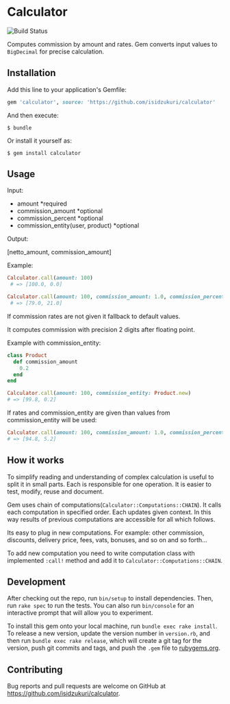# Calculator

<img src="https://travis-ci.com/isidzukuri/calculator.svg?branch=master" alt="Build Status" />


Computes commission by amount and rates. Gem converts input values to `BigDecimal` for precise calculation.

## Installation

Add this line to your application's Gemfile:

```ruby
gem 'calculator', source: 'https://github.com/isidzukuri/calculator'
```

And then execute:

    $ bundle

Or install it yourself as:

    $ gem install calculator

## Usage

Input:
 - amount *required
 - commission_amount *optional
 - commission_percent *optional
 - commission_entity(user, product) *optional


 Output:

  [netto_amount, commission_amount]

Example:

```ruby
Calculator.call(amount: 100)
 # => [100.0, 0.0]

Calculator.call(amount: 100, commission_amount: 1.0, commission_percent: 20)
 # => [79.0, 21.0]
```

If commission rates are not given it fallback to default values.

It computes commission with precision 2 digits after floating point.

Example with commission_entity:
```ruby
class Product
  def commission_amount
    0.2
  end
end

Calculator.call(amount: 100, commission_entity: Product.new)
# => [99.8, 0.2]
```

If rates and commission_entity are given than values from commission_entity will be used:
```ruby
Calculator.call(amount: 100, commission_amount: 1.0, commission_percent: 5, commission_entity: Product.new)
# => [94.8, 5.2]
```


## How it works
To simplify reading and understanding of complex calculation is useful to split it in small parts. Each is responsible for one operation. It is easier to test, modify, reuse and document.

Gem uses chain of computations(`Calculator::Computations::CHAIN`). It calls each computation in specified order.
Each updates given context. In this way results of previous computations are accessible for all which follows.

Its easy to plug in new computations. For example: other commission, discounts, delivery price, fees, vats, bonuses, and so on and so forth...

To add new computation you need to write computation class with implemented `:call!` method and add it to `Calculator::Computations::CHAIN`.    

## Development

After checking out the repo, run `bin/setup` to install dependencies. Then, run `rake spec` to run the tests. You can also run `bin/console` for an interactive prompt that will allow you to experiment.

To install this gem onto your local machine, run `bundle exec rake install`. To release a new version, update the version number in `version.rb`, and then run `bundle exec rake release`, which will create a git tag for the version, push git commits and tags, and push the `.gem` file to [rubygems.org](https://rubygems.org).

## Contributing

Bug reports and pull requests are welcome on GitHub at https://github.com/isidzukuri/calculator.
